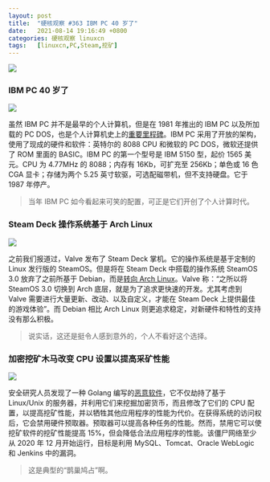 ```yaml
---
layout: post
title:	"硬核观察 #363 IBM PC 40 岁了"
date:	2021-08-14 19:16:49 +0800 
categories:	硬核观察 linuxcn 
tags:	[linuxcn,PC,Steam,挖矿]
---
```



![](/Asserts/Images//attachment/album/202108/14/191526yapilo4bpi4jsvdv.jpg)


### IBM PC 40 岁了


![](/Asserts/Images//attachment/album/202108/14/191538kvfvbbg01qz1lqzv.jpg)


虽然 IBM PC 并不是最早的个人计算机，但是在 1981 年推出的 IBM PC 以及所加载的 PC DOS，也是个人计算机史上的[重要里程碑](https://www.theregister.com/2021/08/12/ibm_pc_40_anniversary/)。IBM PC 采用了开放的架构，使用了现成的硬件和软件：英特尔的 8088 CPU 和微软的 PC DOS，微软还提供了 ROM 里面的 BASIC。IBM PC 的第一个型号是 IBM 5150 型，起价 1565 美元。CPU 为 4.77MHz 的 8088；内存有 16Kb，可扩充至 256Kb；单色或 16 色 CGA 显卡；存储为两个 5.25 英寸软驱，可选配磁带机，但不支持硬盘。它于 1987 年停产。



> 
> 当年 IBM PC 如今看起来可笑的配置，可正是它们开创了个人计算时代。
> 
> 
> 


### Steam Deck 操作系统基于 Arch Linux


![](/Asserts/Images//attachment/album/202108/14/191621ak6ekkiwne7koede.jpg)


之前我们报道过，Valve 发布了 Steam Deck 掌机。它的操作系统是基于定制的 Linux 发行版的 SteamOS。但是将在 Steam Deck 中搭载的操作系统 SteamOS 3.0 放弃了之前所基于 Debian，而是[转向 Arch Linux](https://arstechnica.com/gaming/2021/08/valves-upcoming-steam-deck-will-be-based-on-arch-linux-not-debian/)。Valve 称：“之所以将 SteamOS 3.0 切换到 Arch 底层，就是为了追求更快速的开发。尤其考虑到 Valve 需要进行大量更新、改动、以及自定义，才能在 Steam Deck 上提供最佳的游戏体验”。而 Debian 相比 Arch Linux 则更追求稳定，对新硬件和特性的支持没有那么积极。



> 
> 说实话，这还是挺令人感到意外的，个人不看好这个选择。
> 
> 
> 


### 加密挖矿木马改变 CPU 设置以提高采矿性能


![](/Asserts/Images//attachment/album/202108/14/191636hn08xc9cbs0q73ns.jpg)


安全研究人员发现了一种 Golang 编写的[恶意软件](https://www.tomshardware.com/news/cryptomining-botnet-modifies-cpus-to-boost-mining-performance)，它不仅劫持了基于 Linux/Unix 的服务器，并利用它们来挖掘加密货币，而且修改了它们的 CPU 配置，以提高挖矿性能，并以牺牲其他应用程序的性能为代价。在获得系统的访问权后，它会禁用硬件预取器。预取器可以提高各种任务的性能。然而，禁用它可以使挖矿软件的挖矿性能提高 15%，但会降低合法应用程序的性能。该僵尸网络至少从 2020 年 12 月开始运行，目标是利用 MySQL、Tomcat、Oracle WebLogic 和 Jenkins 中的漏洞。



> 
> 这是典型的“鹊巢鸠占”啊。
> 
> 
>
